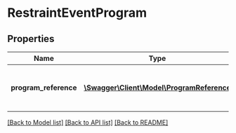 # RestraintEventProgram

## Properties
Name | Type | Description | Notes
------------ | ------------- | ------------- | -------------
**program_reference** | [**\Swagger\Client\Model\ProgramReference**](ProgramReference.md) | A reference to the related Program resource. | [optional] 

[[Back to Model list]](../README.md#documentation-for-models) [[Back to API list]](../README.md#documentation-for-api-endpoints) [[Back to README]](../README.md)


